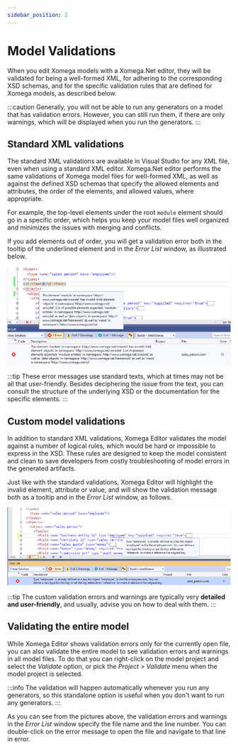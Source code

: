 ```yaml
---
sidebar_position: 2
---
```


# Model Validations

When you edit Xomega models with a Xomega.Net editor, they will be validated for being a well-formed XML, for adhering to the corresponding XSD schemas, and for the specific validation rules that are defined for Xomega models, as described below.

:::caution
Generally, you will not be able to run any generators on a model that has validation errors. However, you can still run them, if there are only warnings, which will be displayed when you run the generators.
:::

## Standard XML validations

The standard XML validations are available in Visual Studio for any XML file, even when using a standard XML editor. Xomega.Net editor performs the same validations of Xomega model files for well-formed XML, as well as against the defined XSD schemas that specify the allowed elements and attributes, the order of the elements, and allowed values, where appropriate.

For example, the top-level elements under the root `module` element should go in a specific order, which helps you keep your model files well organized and minimizes the issues with merging and conflicts.

If you add elements out of order, you will get a validation error both in the tooltip of the underlined element and in the *Error List* window, as illustrated below.

![XML validation](img/validation-xml.png)

:::tip
These error messages use standard texts, which at times may not be all that user-friendly. Besides deciphering the issue from the text, you can consult the structure of the underlying XSD or the documentation for the specific elements.
:::

## Custom model validations

In addition to standard XML validations, Xomega Editor validates the model against a number of logical rules, which would be hard or impossible to express in the XSD. These rules are designed to keep the model consistent and clean to save developers from costly troubleshooting of model errors in the generated artifacts.

Just like with the standard validations, Xomega Editor will highlight the invalid element, attribute or value, and will show the validation message both as a tooltip and in the *Error List* window, as follows.

![Model validation](img/validation-xom.png)

:::tip
The custom validation errors and warnings are typically very **detailed and user-friendly**, and usually, advise you on how to deal with them.
:::

## Validating the entire model

While Xomega Editor shows validation errors only for the currently open file, you can also validate the entire model to see validation errors and warnings in all model files. To do that you can right-click on the model project and select the *Validate* option, or pick the *Project > Validate* menu when the model project is selected.

:::info
The validation will happen automatically whenever you run any generators, so this standalone option is useful when you don't want to run any generators.
:::

As you can see from the pictures above, the validation errors and warnings in the *Error List* window specify the file name and the line number. You can double-click on the error message to open the file and navigate to that line in error.